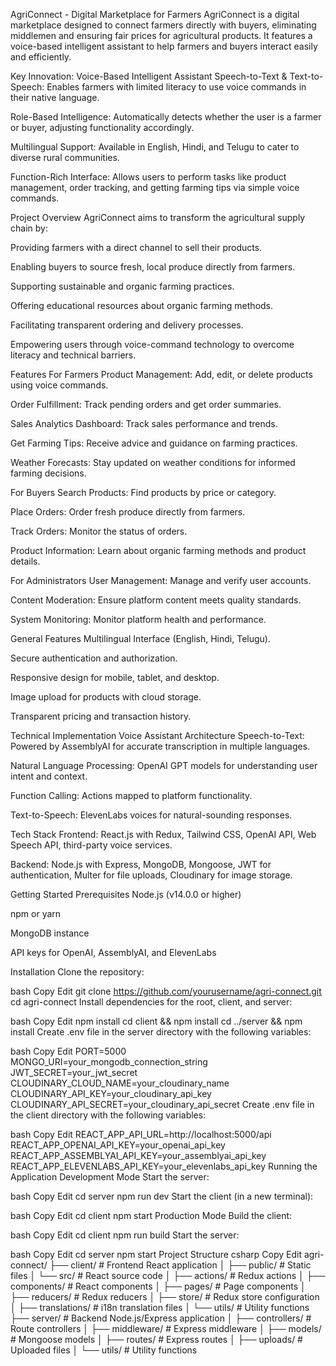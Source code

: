 AgriConnect - Digital Marketplace for Farmers
AgriConnect is a digital marketplace designed to connect farmers directly with buyers, eliminating middlemen and ensuring fair prices for agricultural products. It features a voice-based intelligent assistant to help farmers and buyers interact easily and efficiently.

Key Innovation: Voice-Based Intelligent Assistant
Speech-to-Text & Text-to-Speech: Enables farmers with limited literacy to use voice commands in their native language.

Role-Based Intelligence: Automatically detects whether the user is a farmer or buyer, adjusting functionality accordingly.

Multilingual Support: Available in English, Hindi, and Telugu to cater to diverse rural communities.

Function-Rich Interface: Allows users to perform tasks like product management, order tracking, and getting farming tips via simple voice commands.

Project Overview
AgriConnect aims to transform the agricultural supply chain by:

Providing farmers with a direct channel to sell their products.

Enabling buyers to source fresh, local produce directly from farmers.

Supporting sustainable and organic farming practices.

Offering educational resources about organic farming methods.

Facilitating transparent ordering and delivery processes.

Empowering users through voice-command technology to overcome literacy and technical barriers.

Features
For Farmers
Product Management: Add, edit, or delete products using voice commands.

Order Fulfillment: Track pending orders and get order summaries.

Sales Analytics Dashboard: Track sales performance and trends.

Get Farming Tips: Receive advice and guidance on farming practices.

Weather Forecasts: Stay updated on weather conditions for informed farming decisions.

For Buyers
Search Products: Find products by price or category.

Place Orders: Order fresh produce directly from farmers.

Track Orders: Monitor the status of orders.

Product Information: Learn about organic farming methods and product details.

For Administrators
User Management: Manage and verify user accounts.

Content Moderation: Ensure platform content meets quality standards.

System Monitoring: Monitor platform health and performance.

General Features
Multilingual Interface (English, Hindi, Telugu).

Secure authentication and authorization.

Responsive design for mobile, tablet, and desktop.

Image upload for products with cloud storage.

Transparent pricing and transaction history.

Technical Implementation
Voice Assistant Architecture
Speech-to-Text: Powered by AssemblyAI for accurate transcription in multiple languages.

Natural Language Processing: OpenAI GPT models for understanding user intent and context.

Function Calling: Actions mapped to platform functionality.

Text-to-Speech: ElevenLabs voices for natural-sounding responses.

Tech Stack
Frontend: React.js with Redux, Tailwind CSS, OpenAI API, Web Speech API, third-party voice services.

Backend: Node.js with Express, MongoDB, Mongoose, JWT for authentication, Multer for file uploads, Cloudinary for image storage.

Getting Started
Prerequisites
Node.js (v14.0.0 or higher)

npm or yarn

MongoDB instance

API keys for OpenAI, AssemblyAI, and ElevenLabs

Installation
Clone the repository:

bash
Copy
Edit
git clone https://github.com/yourusername/agri-connect.git
cd agri-connect
Install dependencies for the root, client, and server:

bash
Copy
Edit
npm install
cd client && npm install
cd ../server && npm install
Create .env file in the server directory with the following variables:

bash
Copy
Edit
PORT=5000
MONGO_URI=your_mongodb_connection_string
JWT_SECRET=your_jwt_secret
CLOUDINARY_CLOUD_NAME=your_cloudinary_name
CLOUDINARY_API_KEY=your_cloudinary_api_key
CLOUDINARY_API_SECRET=your_cloudinary_api_secret
Create .env file in the client directory with the following variables:

bash
Copy
Edit
REACT_APP_API_URL=http://localhost:5000/api
REACT_APP_OPENAI_API_KEY=your_openai_api_key
REACT_APP_ASSEMBLYAI_API_KEY=your_assemblyai_api_key
REACT_APP_ELEVENLABS_API_KEY=your_elevenlabs_api_key
Running the Application
Development Mode
Start the server:

bash
Copy
Edit
cd server
npm run dev
Start the client (in a new terminal):

bash
Copy
Edit
cd client
npm start
Production Mode
Build the client:

bash
Copy
Edit
cd client
npm run build
Start the server:

bash
Copy
Edit
cd server
npm start
Project Structure
csharp
Copy
Edit
agri-connect/
├── client/                # Frontend React application
│   ├── public/            # Static files
│   └── src/               # React source code
│       ├── actions/       # Redux actions
│       ├── components/    # React components
│       ├── pages/         # Page components
│       ├── reducers/      # Redux reducers
│       ├── store/         # Redux store configuration
│       ├── translations/  # i18n translation files
│       └── utils/         # Utility functions
├── server/                # Backend Node.js/Express application
│   ├── controllers/       # Route controllers
│   ├── middleware/        # Express middleware
│   ├── models/            # Mongoose models
│   ├── routes/            # Express routes
│   ├── uploads/           # Uploaded files
│   └── utils/             # Utility functions

